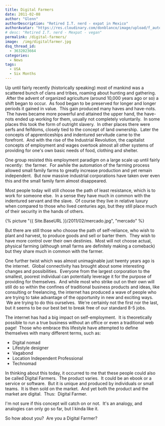```yaml
---
title: Digital Farmers
date: 2011-02-08
author: "Glenn"
authorDescription: "Retired I.T. nerd - expat in Mexico"
authorAvatar: "https://res.cloudinary.com/donblanco/image/upload/f_auto,q_auto/Vagabondians/avatar-small.png"
# desc: "Retired I.T. nerd - Mexpat - vegan"
permalink: /digital-farmers/
image:  /img/digitalfarmer.jpg
dsq_thread_id:
  - 3632023664
categories:
  - News
tags:
  - USA
  - Six Months
---
```

Up until fairly recently (historically speaking) most of mankind was a scattered bunch of clans and tribes, roaming about hunting and gathering.  After the advent of organized agriculture (around 10,000 years ago or so) a shift began to occur.  As food began to be preserved for longer and longer periods it gained in value.  This gain produced many haves and have-nots.  The haves became more powerful and attained the upper hand, the have-nots ended up working for them, usually not completely voluntarily.  In some places this took the form of outright slavery.  In other places there were serfs and feifdoms, closely tied to the concept of land ownership.  Later the concepts of apprenticeships and indentured servitude came to the forefront.  And with the rise of the Industrial Revolution, the capitalist concepts of employment and wages overtook almost all other systems of providing for one's own basic needs of food, clothing and shelter.

One group resisted this employment paradigm on a large scale up until fairly recently:  the farmer.  For awhile the automation of the farming process allowed small family farms to greatly increase production and yet remain independent.  But now massive industrial corporations have taken over even this and the small family farm almost disappeared.

Most people today will still choose the path of least resistance, which is to work for someone else.  In a sense they have much in common with the indentured servant and the slave.  Of course they live in relative luxury when compared to those who lived centuries ago, but they still place much of their security in the hands of others.

{% picture "{{ Site.BaseURL }}/2011/02/mercado.jpg", "mercado" %}

But there are still those who choose the path of self-reliance, who wish to plant and harvest, to produce goods and sell or barter them.  They wish to have more control over their own destinies.  Most will not choose actual, physical farming (although small farms are definitely making a comeback) but they share much in common with the farmer.

One further twist which was almost unimaginable just twenty years ago is the internet.  Global connectivity has brought about some interesting changes and possibilities.  Everyone from the largest corporation to the smallest, poorest individual can potentially leverage it for the purpose of providing for themselves.  And while most who strike out on their own will still do so within the confines of traditional business products and ideas, like consulting or freelancing, the internet has produced a wave of people who are trying to take advantage of the opportunity in new and exciting ways.  We are trying to do this ourselves.  We're certainly not the first nor the last, but it seems to be our best bet to break free of our standard 8-5 jobs.

The internet has had a big impact on self-employment.  It is theoretically possible to run a true business without an office or even a traditional web page!  Those who embrace this lifestyle have attempted to define themselves with many different terms, such as:

  * Digital nomad
  * Lifestyle designer
  * Vagabond
  * Location Independent Professional
  * Technomad

In thinking about this today, it occurred to me that these people could also be called Digital Farmers.  The product varies.  It could be an ebook or a service or software.  But it is unique and produced by individuals or small teams.  It is then sold on the market.  And yet both the product and the market are digital.  Thus:  Digital Farmer.

I'm not sure if this concept will catch on or not.  It's an analogy, and analogies can only go so far, but I kinda like it.

So how about you?  Are you a Digital Farmer?
